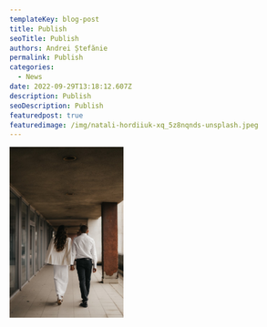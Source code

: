 ```yaml
---
templateKey: blog-post
title: Publish
seoTitle: Publish
authors: Andrei Ștefănie
permalink: Publish
categories:
  - News
date: 2022-09-29T13:18:12.607Z
description: Publish
seoDescription: Publish
featuredpost: true
featuredimage: /img/natali-hordiiuk-xq_5z8nqnds-unsplash.jpeg
---
```

<img src="/img/natali-hordiiuk-xq_5z8nqnds-unsplash.jpeg" alt="" title="" class="some-class shadows mx-auto" width="200" height=""/>